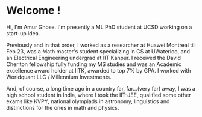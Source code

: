 # Welcome !

Hi, I'm Amur Ghose. I'm presently a ML PhD student at UCSD working on a start-up idea.

Previously and in that order, I worked as a researcher at Huawei Montreal till Feb 23, was a Math master's student specializing in CS at UWaterloo, and an Electrical Engineering undergrad at IIT Kanpur. I received the David Cheriton fellowship fully funding my MS studies and was an Academic excellence award holder at IITK, awarded to top 7% by GPA. I worked with Worldquant LLC / Millennium Investments.

And, of course, a long time ago in a country far, far...(very far) away, I was a high school student in India, where I took the IIT-JEE, qualified some other exams like KVPY, national olympiads in astronomy, linguistics and distinctions for the ones in math and physics.


